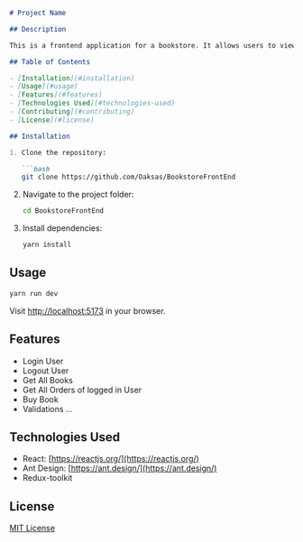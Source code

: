 
```markdown
# Project Name

## Description

This is a frontend application for a bookstore. It allows users to view book details, place orders, and manage their orders.

## Table of Contents

- [Installation](#installation)
- [Usage](#usage)
- [Features](#features)
- [Technologies Used](#technologies-used)
- [Contributing](#contributing)
- [License](#license)

## Installation

1. Clone the repository:

   ```bash
   git clone https://github.com/Oaksas/BookstoreFrontEnd
   ```

2. Navigate to the project folder:

   ```bash 
   cd BookstoreFrontEnd
   ```

3. Install dependencies:

   ```bash
   yarn install
   ```

## Usage


```bash
yarn run dev
```

Visit [http://localhost:5173](http://localhost:5173) in your browser.

## Features

- Login User
- Logout User
- Get All Books
- Get All Orders of logged in User
- Buy Book
- Validations
...

## Technologies Used

- React: [https://reactjs.org/](https://reactjs.org/)
- Ant Design: [https://ant.design/](https://ant.design/)
- Redux-toolkit

## License

[MIT License](LICENSE)

```
